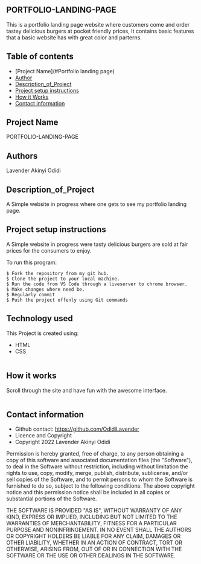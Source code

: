 ## PORTFOLIO-LANDING-PAGE

This is a portfolio landing page website where customers come and 
order tastey delicious burgers at pocket friendly prices,
It contains basic features that a basic website has with great color and parterns. 

## Table of contents
* [Project Name](#Portfolio landing page)
* [Author]()
* [Description_of_Project]()
* [Project setup instructions](#technologies)
* [How it Works](#instructions)
* [Contact information](#contacts)

## Project Name
PORTFOLIO-LANDING-PAGE


## Authors
 Lavender Akinyi Odidi


## Description_of_Project
A Simple website in progress where one gets to see my portfolio landing page.


## Project setup instructions
A Simple website in progress were tasty delicious burgers are sold at fair prices for the consumers to enjoy.

To run this program:

```
$ Fork the repository from my git hub.
$ Clone the project to your local machine.
$ Run the code from VS Code through a liveserver to chrome browser.
$ Make changes where need be.
$ Regularly commit
$ Push the project offenly using Git commands

```
## Technology used
This Project is created using:
* HTML
* CSS
```
```
## How it works
Scroll through the site and have fun with the awesome interface.
```
```
## Contact information
* Github contact: <link>https://github.com/OdidiLavender</link>
* Licence and Copyright
* Copyright 2022 Lavender Akinyi Odidi

Permission is hereby granted, free of charge, to any person obtaining a copy of this software and associated documentation files (the "Software"), to deal in the Software without restriction, including without limitation the rights to use, copy, modify, merge, publish, distribute, sublicense, and/or sell copies of the Software, and to permit persons to whom the Software is furnished to do so, subject to the following conditions: The above copyright notice and this permission notice shall be included in all copies or substantial portions of the Software.

THE SOFTWARE IS PROVIDED "AS IS", WITHOUT WARRANTY OF ANY KIND, EXPRESS OR IMPLIED, INCLUDING BUT NOT LIMITED TO THE WARRANTIES OF MERCHANTABILITY, FITNESS FOR A PARTICULAR PURPOSE AND NONINFRINGEMENT. IN NO EVENT SHALL THE AUTHORS OR COPYRIGHT HOLDERS BE LIABLE FOR ANY CLAIM, DAMAGES OR OTHER LIABILITY, WHETHER IN AN ACTION OF CONTRACT, TORT OR OTHERWISE, ARISING FROM, OUT OF OR IN CONNECTION WITH THE SOFTWARE OR THE USE OR OTHER DEALINGS IN THE SOFTWARE.